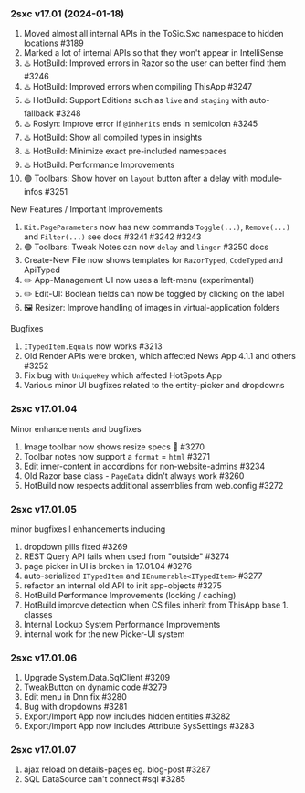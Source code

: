 
### 2sxc v17.01 (2024-01-18)

1. Moved almost all internal APIs in the ToSic.Sxc namespace to hidden locations #3189
1. Marked a lot of internal APIs so that they won't appear in IntelliSense
1. ♨️ HotBuild: Improved errors in Razor so the user can better find them #3246
1. ♨️ HotBuild: Improved errors when compiling ThisApp #3247
1. ♨️ HotBuild: Support Editions such as `live` and `staging` with auto-fallback #3248
1. ♨️ Roslyn: Improve error if `@inherits` ends in semicolon #3245
1. ♨️ HotBuild: Show all compiled types in insights
1. ♨️ HotBuild: Minimize exact pre-included namespaces
1. ♨️ HotBuild: Performance Improvements
1. 🟣 Toolbars: Show hover on `layout` button after a delay with module-infos #3251

New Features / Important Improvements

1. `Kit.PageParameters` now has new commands `Toggle(...)`, `Remove(...)` and `Filter(...)` see docs #3241 #3242 #3243
1. 🟣 Toolbars: Tweak Notes can now `delay` and `linger` #3250 docs
1. Create-New File now shows templates for `RazorTyped`, `CodeTyped` and ApiTyped
1. ✏️ App-Management UI now uses a left-menu (experimental)
1. ✏️ Edit-UI: Boolean fields can now be toggled by clicking on the label
1. 🖼️ Resizer: Improve handling of images in virtual-application folders

Bugfixes

1. `ITypedItem.Equals` now works #3213
1. Old Render APIs were broken, which affected News App 4.1.1 and others #3252
1. Fix bug with `UniqueKey` which affected HotSpots App
1. Various minor UI bugfixes related to the entity-picker and dropdowns

### 2sxc v17.01.04

Minor enhancements and bugfixes

1. Image toolbar now shows resize specs 🌟 #3270
1. Toolbar notes now support a `format` = `html` #3271
1. Edit inner-content in accordions for non-website-admins #3234
1. Old Razor base class - `PageData` didn't always work #3260
1. HotBuild now respects additional assemblies from web.config #3272

### 2sxc v17.01.05

minor bugfixes l enhancements including

1. dropdown pills fixed #3269
1. REST Query API fails when used from "outside" #3274
1. page picker in UI is broken in 17.01.04 #3276
1. auto-serialized `ITypedItem` and `IEnumerable<ITypedItem>` #3277
1. refactor an internal old API to init app-objects #3275
1. HotBuild Performance Improvements (locking / caching)
1. HotBuild improve detection when CS files inherit from ThisApp base 1. classes
1. Internal Lookup System Performance Improvements
1. internal work for the new Picker-UI system

### 2sxc v17.01.06

1. Upgrade System.Data.SqlClient #3209
1. TweakButton on dynamic code #3279
1. Edit menu in Dnn fix #3280
1. Bug with dropdowns #3281
1. Export/Import App now includes hidden entities #3282
1. Export/Import App now includes Attribute SysSettings #3283


### 2sxc v17.01.07

1. ajax reload on details-pages eg. blog-post #3287
1. SQL DataSource can't connect #sql #3285
